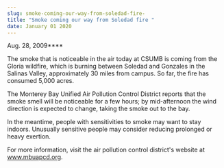 ```yaml
---
slug: smoke-coming-our-way-from-soledad-fire-
title: "Smoke coming our way from Soledad fire "
date: January 01 2020
---
```


<p>Aug. 28, 2009****
</p><p>The smoke that is noticeable in the air today at CSUMB is coming from the Gloria wildfire, which is burning between Soledad and Gonzales in the Salinas Valley, approximately 30 miles from campus. So far, the fire has consumed 5,000 acres.
</p><p>The Monterey Bay Unified Air Pollution Control District reports that the smoke smell will be noticeable for a few hours; by mid-afternoon the wind direction is expected to change, taking the smoke out to the bay.
</p><p>In the meantime, people with sensitivities to smoke may want to stay indoors. Unusually sensitive people may consider reducing prolonged or heavy exertion.
</p><p>For more information, visit the air pollution control district's website at <a href="http://www.mbuapcd.org/">www.mbuapcd.org</a>.
</p>
